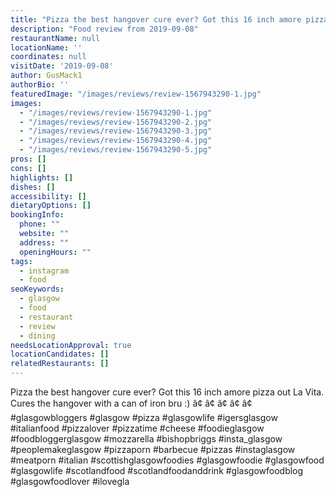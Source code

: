 ```yaml
---
title: "Pizza the best hangover cure ever? Got this 16 inch amore pizza out La Vita."
description: "Food review from 2019-09-08"
restaurantName: null
locationName: ''
coordinates: null
visitDate: '2019-09-08'
author: GusMack1
authorBio: ''
featuredImage: "/images/reviews/review-1567943290-1.jpg"
images:
  - "/images/reviews/review-1567943290-1.jpg"
  - "/images/reviews/review-1567943290-2.jpg"
  - "/images/reviews/review-1567943290-3.jpg"
  - "/images/reviews/review-1567943290-4.jpg"
  - "/images/reviews/review-1567943290-5.jpg"
pros: []
cons: []
highlights: []
dishes: []
accessibility: []
dietaryOptions: []
bookingInfo:
  phone: ""
  website: ""
  address: ""
  openingHours: ""
tags:
  - instagram
  - food
seoKeywords:
  - glasgow
  - food
  - restaurant
  - review
  - dining
needsLocationApproval: true
locationCandidates: []
relatedRestaurants: []
---
```


Pizza the best hangover cure ever? Got this 16 inch amore pizza out La Vita. Cures the hangover with a can of iron bru :) â¢
â¢
â¢
â¢
â¢
#glasgowbloggers #glasgow #pizza #glasgowlife #igersglasgow #italianfood #pizzalover #pizzatime #cheese #foodieglasgow #foodbloggerglasgow #mozzarella #bishopbriggs #insta_glasgow #peoplemakeglasgow #pizzaporn #barbecue #pizzas #instaglasgow #meatporn #italian #scottishglasgowfoodies #glasgowfoodie #glasgowfood #glasgowlife #scotlandfood #scotlandfoodanddrink #glasgowfoodblog #glasgowfoodlover #ilovegla